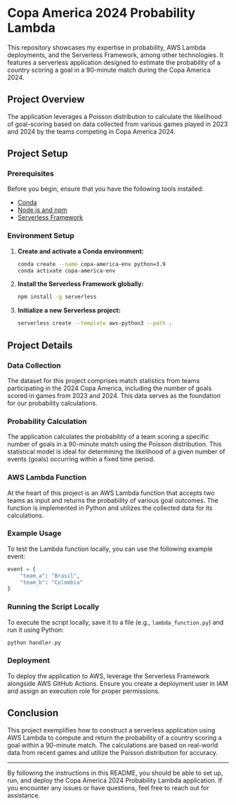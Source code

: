 # Copa America 2024 Probability Lambda

This repository showcases my expertise in probability, AWS Lambda deployments, and the Serverless Framework, among other technologies. It features a serverless application designed to estimate the probability of a country scoring a goal in a 90-minute match during the Copa America 2024.

## Project Overview

The application leverages a Poisson distribution to calculate the likelihood of goal-scoring based on data collected from various games played in 2023 and 2024 by the teams competing in Copa America 2024.

## Project Setup

### Prerequisites

Before you begin, ensure that you have the following tools installed:

- [Conda](https://docs.conda.io/projects/conda/en/latest/user-guide/install/index.html)
- [Node.js and npm](https://nodejs.org/)
- [Serverless Framework](https://www.serverless.com/)

### Environment Setup

1. **Create and activate a Conda environment:**

    ```bash
    conda create --name copa-america-env python=3.9
    conda activate copa-america-env
    ```

2. **Install the Serverless Framework globally:**

    ```bash
    npm install -g serverless
    ```

3. **Initialize a new Serverless project:**

    ```bash
    serverless create --template aws-python3 --path .
    ```

## Project Details

### Data Collection

The dataset for this project comprises match statistics from teams participating in the 2024 Copa America, including the number of goals scored in games from 2023 and 2024. This data serves as the foundation for our probability calculations.

### Probability Calculation

The application calculates the probability of a team scoring a specific number of goals in a 90-minute match using the Poisson distribution. This statistical model is ideal for determining the likelihood of a given number of events (goals) occurring within a fixed time period.

### AWS Lambda Function

At the heart of this project is an AWS Lambda function that accepts two teams as input and returns the probability of various goal outcomes. The function is implemented in Python and utilizes the collected data for its calculations.

### Example Usage

To test the Lambda function locally, you can use the following example event:

```python
event = {
    "team_a": "Brasil",
    "team_b": "Colombia"
}
```

### Running the Script Locally

To execute the script locally, save it to a file (e.g., `lambda_function.py`) and run it using Python:

```bash
python handler.py
```

### Deployment

To deploy the application to AWS, leverage the Serverless Framework alongside AWS GitHub Actions. Ensure you create a deployment user in IAM and assign an execution role for proper permissions.

## Conclusion

This project exemplifies how to construct a serverless application using AWS Lambda to compute and return the probability of a country scoring a goal within a 90-minute match. The calculations are based on real-world data from recent games and utilize the Poisson distribution for accuracy.

---

By following the instructions in this README, you should be able to set up, run, and deploy the Copa America 2024 Probability Lambda application. If you encounter any issues or have questions, feel free to reach out for assistance.